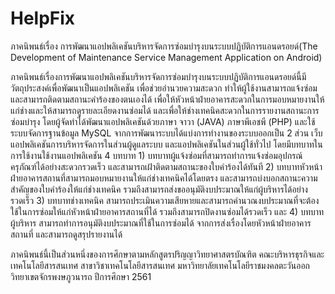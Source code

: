 # HelpFix
ภาคนิพนธ์เรื่อง การพัฒนาแอปพลิเคชันบริหารจัดการซ่อมบำรุงบนระบบปฏิบัติการแอนดรอยด์(The Development of Maintenance Service Management Application on Android)

ภาคนิพนธ์เรื่องการพัฒนาแอปพลิเคชันบริหารจัดการซ่อมบำรุงบนระบบปฏิบัติการแอนดรอยด์นี้มีวัตถุประสงค์เพื่อพัฒนาเป็นแอปพลิเคชัน เพื่อช่วยอำนวยความสะดวก ทำให้ผู้ใช้งานสามารถแจ้งซ่อมและสามารถติดตามสถานะคำร้องของตนเองได้ เพื่อให้หัวหน้าฝ่ายอาคารสะดวกในการมอบหมายงานให้แก่ช่างและให้สามารถดูรายละเอียดงานซ่อมได้ และเพื่อให้ช่างเทคนิคสะดวกในการรายงานสถานะการซ่อมบำรุง โดยผู้จัดทำได้พัฒนาแอปพลิเคชันด้วยภาษา จาวา (JAVA) ภาษาพีเอชพี (PHP) และใช้ระบบจัดการฐานข้อมูล MySQL จากการพัฒนาระบบได้แบ่งการทำงานของระบบออกเป็น 2 ส่วน เว็บแอปพลิเคชันการบริหารจัดการในส่วนผู้ดูแลระบบ และแอปพลิเคชันในส่วนผู้ใช้ทั่วไป โดยมีบทบาทในการใช้งานใช้งานแอปพลิเคชัน 4 บทบาท 1) บทบาทผู้แจ้งซ่อมที่สามารถทำการแจ้งซ่อมอุปกรณ์ครุภัณฑ์ได้อย่างสะดวกรวดเร็ว และสามารถเฝ้าติดตามสถานะของใบคำร้องได้ทันที 2) บทบาทหัวหน้าฝ่ายอาคารสถานที่สามารถมอบหมายงานให้แก่ช่างเทคนิคได้โดยตรง และสามารถบ่งบอกสถานะความสำคัญของใบคำร้องให้แก่ช่างเทคนิค รวมถึงสามารถส่งขออนุมัติงบประมาณให้แก่ผู้บริหารได้อย่างรวดเร็ว 3) บทบาทช่างเทคนิค สามารถประเมินความเสียหายและสามารถคำนวณงบประมาณที่จะต้องใช้ในการซ่อมให้แก่หัวหน้าฝ่ายอาคารสถานที่ได้ รวมถึงสามารถปิดงานซ่อมได้รวดเร็ว และ 4) บทบาทผู้บริหาร สามารถทำการอนุมัติงบประมาณที่ใช้ในการซ่อมได้ จากการส่งเรื่องโดยหัวหน้าฝ่ายอาคารสถานที่ และสามารถดูสรุปรายงานได้

ภาคนิพนธ์นี้เป็นส่วนหนึ่งของการศึกษาตามหลักสูตรปริญญาวิทยาศาสตรบัณฑิต
คณะบริหารธุรกิจและเทคโนโลยีสารสนเทศ สาขาวิชาเทคโนโลยีสารสนเทศ 
มหาวิทยาลัยเทคโนโลยีราชมงคลตะวันออก วิทยาเขตจักรพงษภูวนารถ
ปีการศึกษา 2561

